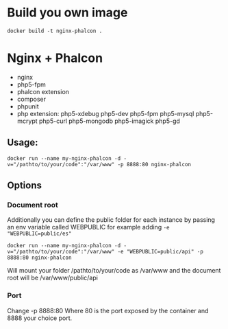 # Build you own image

```
docker build -t nginx-phalcon .
```

# Nginx + Phalcon

- nginx 
- php5-fpm
- phalcon extension
- composer
- phpunit
- php extension: php5-xdebug php5-dev php5-fpm php5-mysql php5-mcrypt php5-curl php5-mongodb php5-imagick php5-gd

## Usage:

	docker run --name my-nginx-phalcon -d -v="/pathto/to/your/code":"/var/www" -p 8888:80 nginx-phalcon

## Options
### Document root
Additionally you can define the public folder for each instance by passing an env variable called WEBPUBLIC for example adding `-e "WEBPUBLIC=public/es"`

	docker run --name my-nginx-phalcon -d -v="/pathto/to/your/code":"/var/www" -e "WEBPUBLIC=public/api" -p 8888:80 nginx-phalcon

Will mount your folder /pathto/to/your/code  as /var/www and the document root will be /var/www/public/api

### Port
Change -p 8888:80
Where 80 is the port exposed by the container and 8888 your choice port.
